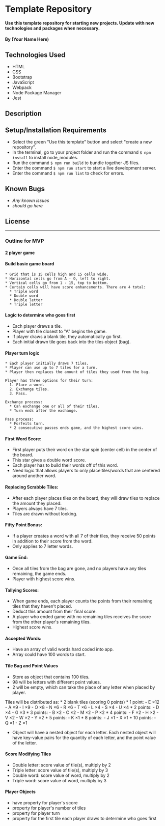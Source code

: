 # Template Repository

#### Use this template repository for starting new projects. Update with new technologies and packages when necessary.

#### By (Your Name Here)

## Technologies Used

* HTML
* CSS
* Bootstrap
* JavaScript
* Webpack
* Node Package Manager
* Jest

## Description

## Setup/Installation Requirements

* Select the green "Use this template" button and select "create a new repository".
* In the terminal, go to your project folder and run the command `$ npm install` to install node_modules.
* Run the command `$ npm run build` to bundle together JS files.
* Enter the command `$ npm run start` to start a live development server.
* Enter the command `$ npm run lint` to check for errors.

## Known Bugs

* _Any known issues_
* _should go here_

## License

--------------------------------------------------------------------------------------------------------------------

### Outline for MVP

#### 2 player game
  
#### Build basic game board
    * Grid that is 15 cells high and 15 cells wide.
    * Horizontal cells go from A - O, left to right.
    * Vertical cells go from 1 - 15, top to bottom.
    * Certain cells will have score enhancements. There are 4 total:
      * Triple word
      * Double word
      * Double letter
      * Triple letter
  
#### Logic to determine who goes first
  * Each player draws a tile.
  * Player with tile closest to "A" begins the game.
  * If player draws a blank tile, they automatically go first.
  * Each initial drawn tile goes back into the tiles object (bag).

#### Player turn logic
    * Each player initially draws 7 tiles.
    * Player can use up to 7 tiles for a turn.
    * Player then replaces the amount of tiles they used from the bag.

    Player has three options for their turn:
      1. Place a word.
      2. Exchange tiles.
      3. Pass.

    Exchange process:
      * Can exchange one or all of their tiles.
      * Turn ends after the exchange.

    Pass process:
      * Forfeits turn.
      * 2 consecutive passes ends game, and the highest score wins.

#### First Word Score:

  * First player puts their word on the star spin (center cell) in the center of the board.
  * This star gives a double word score.
  * Each player has to build their words off of this word.
  * Need logic that allows players to only place tiles/words that are centered around another word.

#### Replacing Scrabble Tiles:

  * After each player places tiles on the board, they will draw tiles to replace the amount they placed.
  * Players always have 7 tiles.
  * Tiles are drawn without looking.

#### Fifty Point Bonus:

  * If a player creates a word with all 7 of their tiles, they receive 50 points in addition to their score from the word.
  * Only applies to 7 letter words.

#### Game End:

  * Once all tiles from the bag are gone, and no players have any tiles remaining, the game ends.
  * Player with highest score wins.

#### Tallying Scores:

  * When game ends, each player counts the points from their remaining tiles that they haven't placed.
  * Deduct this amount from their final score.
  * A player who ended game with no remaining tiles receives the score from the other player's remaining tiles.
  * Highest score wins.

#### Accepted Words:

  * Have an array of valid words hard coded into app.
  * Array could have 100 words to start.
    
    
#### Tile Bag and Point Values 

  * Store as object that contains 100 tiles.
  * 98 will be letters with different point values.
  * 2 will be empty, which can take the place of any letter when placed by player.
    
  Tiles will be distributed as:
    * 2 blank tiles (scoring 0 points)
    * 1 point: 
      - E ×12 
      - A ×9 
      - I ×9 
      - O ×8 
      - N ×6
      - R ×6
      - T ×6
      - L ×4
      - S ×4
      - U ×4
    * 2 points: 
      - D ×4
      - G ×3
    * 3 points: 
      - B ×2 
      - C ×2
      - M ×2
      - P ×2
    * 4 points: 
      - F ×2 
      - H ×2
      - V ×2
      - W ×2 
      - Y ×2
    * 5 points: 
      - K ×1
    * 8 points: 
      - J ×1
      - X ×1
    * 10 points: 
      - Q ×1 
      - Z ×1
      
  * Object will have a nested object for each letter. Each nested object will have key-value pairs for the quantity of each letter, and the point value of the letter.

#### Score Modifying Tiles

  * Double letter: score value of tile(s), multiply by 2
  * Triple letter: score value of tile(s), multiply by 3
  * Double word: score value of word, multiply by 2
  * Triple word: score value of word, multiply by 3
  
#### Player Objects

  * have property for player's score
  * property for player's number of tiles
  * property for player turn
  * property for the first tile each player draws to determine who goes first
  
  


